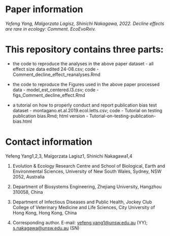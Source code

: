 # Paper information

*Yefeng Yang, Malgorzata Lagisz, Shinichi Nakagawa, 2022. Decline effects are rare in ecology: Comment. EcoEvoRxiv.*

# This repository contains three parts:

- the code to reproduce the analyses in the above paper
dataset - all effect size data edited 24-08.csv; code - Comment_decline_effect_reanalyses.Rmd

- the code to reproduce the Figures used in the above paper
processed data - model_est_centered.l3.csv; code - figs_Comment_decline_effect.Rmd

- a tutorial on how to properly conduct and report publication bias test
dataset - montagano.et.al.2019.ecol.letts.csv; code - Tutorial on testing publication bias.Rmd; html version - Tutorial-on-testing-publication-bias.html

# Contact information
Yefeng Yang1,2,3, Malgorzata Lagisz1, Shinichi Nakagawa1,4

1. Evolution & Ecology Research Centre and School of Biological, Earth and Environmental Sciences, University of New South Wales, Sydney, NSW 2052, Australia
2. Department of Biosystems Engineering, Zhejiang University, Hangzhou 310058, China
3. Department of Infectious Diseases and Public Health, Jockey Club College of Veterinary Medicine and Life Sciences, City University of Hong Kong, Hong Kong, China

4. Corresponding author. E-mail: yefeng.yang1@unsw.edu.au (YY); s.nakagawa@unsw.edu.au (SN)
